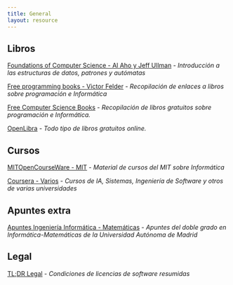 ```yaml
---
title: General
layout: resource
---
```


## Libros

[Foundations of Computer Science - Al Aho y Jeff Ullman](http://i.stanford.edu/~ullman/focs.html) - *Introducción a las estructuras de datos, patrones y autómatas*

[Free programming books - Victor Felder](https://github.com/vhf/free-programming-books/blob/master/free-programming-books.md) - *Recopilación de enlaces a libros sobre programación e Informática*

[Free Computer Science Books](http://www.e-booksdirectory.com/listing.php?category=24) - *Recopilación de libros gratuitos sobre programación e Informática.*

[OpenLibra](https://openlibra.com/en) - *Todo tipo de libros gratuitos online.*

## Cursos

[MITOpenCourseWare - MIT]( http://ocw.mit.edu/courses/#electrical-engineering-and-computer-science ) - *Material de cursos del MIT sobre Informática*

[Coursera - Varios]( https://www.coursera.org/courses?&lngs=en,es&cats=cs-ai,cs-programming,cs-systems,cs-theory ) - *Cursos de IA, Sistemas, Ingeniería de Software y otros de varias universidades*

## Apuntes extra

[Apuntes Ingeniería Informática - Matemáticas](https://github.com/VicdeJuan/Apuntes) - *Apuntes del doble grado en Informática-Matemáticas de la Universidad Autónoma de Madrid*

## Legal

[TL;DR Legal](https://tldrlegal.com/) - *Condiciones de licencias de software resumidas*
